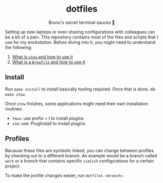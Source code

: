 <h1 align="center">
  dotfiles
</h1>

<p align="center">
  Bruno's secret terminal sauces 💾
</p>

Setting up new laptops or even sharing configurations with colleagues can be a bit of a pain. This repository
contains most of the files and scripts that I use for my workstation. Before diving into it, you might need to 
understand the following:

1. [What is `stow` and how to use it](https://alex.pearwin.com/2016/02/managing-dotfiles-with-stow/)
2. [What is a `Brewfile` and how to use it](https://thoughtbot.com/blog/brewfile-a-gemfile-but-for-homebrew)

## Install

Run `make install` to install basically tooling required. Once that is done, do `make stow`.

Once `stow` finishes, some applications might need their own installation routines:

- `tmux`: use prefix + I to install plugins
- `vim`: use :PlugInstall to install plugins

## Profiles

Because these files are symbolic linked, you can change between profiles by checking out to a different branch.
An example would be a branch called `work` or a branch that contains specific `vim`/`zsh` configurations for a 
certain project.

To make the profile changes easier, run `dotfiles <branch>`.
